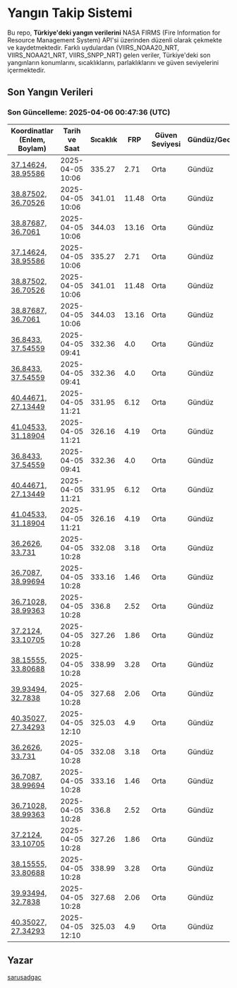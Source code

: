 # Yangın Takip Sistemi

Bu repo, **Türkiye'deki yangın verilerini** NASA FIRMS (Fire Information for Resource Management System) API'si üzerinden düzenli olarak çekmekte ve kaydetmektedir. Farklı uydulardan (VIIRS_NOAA20_NRT, VIIRS_NOAA21_NRT, VIIRS_SNPP_NRT) gelen veriler, Türkiye'deki son yangınların konumlarını, sıcaklıklarını, parlaklıklarını ve güven seviyelerini içermektedir.

## Son Yangın Verileri
### Son Güncelleme: 2025-04-06 00:47:36 (UTC)

| Koordinatlar (Enlem, Boylam) | Tarih ve Saat | Sıcaklık | FRP | Güven Seviyesi | Gündüz/Gece |
|-----------------------------|----------------|----------|-----|----------------|-------------|
| [37.14624, 38.95586](https://www.google.com/maps?q=37.14624,38.95586) | 2025-04-05 10:06 | 335.27 | 2.71 | Orta | Gündüz |
| [38.87502, 36.70526](https://www.google.com/maps?q=38.87502,36.70526) | 2025-04-05 10:06 | 341.01 | 11.48 | Orta | Gündüz |
| [38.87687, 36.7061](https://www.google.com/maps?q=38.87687,36.7061) | 2025-04-05 10:06 | 344.03 | 13.16 | Orta | Gündüz |
| [37.14624, 38.95586](https://www.google.com/maps?q=37.14624,38.95586) | 2025-04-05 10:06 | 335.27 | 2.71 | Orta | Gündüz |
| [38.87502, 36.70526](https://www.google.com/maps?q=38.87502,36.70526) | 2025-04-05 10:06 | 341.01 | 11.48 | Orta | Gündüz |
| [38.87687, 36.7061](https://www.google.com/maps?q=38.87687,36.7061) | 2025-04-05 10:06 | 344.03 | 13.16 | Orta | Gündüz |
| [36.8433, 37.54559](https://www.google.com/maps?q=36.8433,37.54559) | 2025-04-05 09:41 | 332.36 | 4.0 | Orta | Gündüz |
| [36.8433, 37.54559](https://www.google.com/maps?q=36.8433,37.54559) | 2025-04-05 09:41 | 332.36 | 4.0 | Orta | Gündüz |
| [40.44671, 27.13449](https://www.google.com/maps?q=40.44671,27.13449) | 2025-04-05 11:21 | 331.95 | 6.12 | Orta | Gündüz |
| [41.04533, 31.18904](https://www.google.com/maps?q=41.04533,31.18904) | 2025-04-05 11:21 | 326.16 | 4.19 | Orta | Gündüz |
| [36.8433, 37.54559](https://www.google.com/maps?q=36.8433,37.54559) | 2025-04-05 09:41 | 332.36 | 4.0 | Orta | Gündüz |
| [40.44671, 27.13449](https://www.google.com/maps?q=40.44671,27.13449) | 2025-04-05 11:21 | 331.95 | 6.12 | Orta | Gündüz |
| [41.04533, 31.18904](https://www.google.com/maps?q=41.04533,31.18904) | 2025-04-05 11:21 | 326.16 | 4.19 | Orta | Gündüz |
| [36.2626, 33.731](https://www.google.com/maps?q=36.2626,33.731) | 2025-04-05 10:28 | 332.08 | 3.18 | Orta | Gündüz |
| [36.7087, 38.99694](https://www.google.com/maps?q=36.7087,38.99694) | 2025-04-05 10:28 | 333.16 | 1.46 | Orta | Gündüz |
| [36.71028, 38.99363](https://www.google.com/maps?q=36.71028,38.99363) | 2025-04-05 10:28 | 336.8 | 2.52 | Orta | Gündüz |
| [37.2124, 33.10705](https://www.google.com/maps?q=37.2124,33.10705) | 2025-04-05 10:28 | 327.26 | 1.86 | Orta | Gündüz |
| [38.15555, 33.80688](https://www.google.com/maps?q=38.15555,33.80688) | 2025-04-05 10:28 | 338.99 | 3.28 | Orta | Gündüz |
| [39.93494, 32.7838](https://www.google.com/maps?q=39.93494,32.7838) | 2025-04-05 10:28 | 327.68 | 2.06 | Orta | Gündüz |
| [40.35027, 27.34293](https://www.google.com/maps?q=40.35027,27.34293) | 2025-04-05 12:10 | 325.03 | 4.9 | Orta | Gündüz |
| [36.2626, 33.731](https://www.google.com/maps?q=36.2626,33.731) | 2025-04-05 10:28 | 332.08 | 3.18 | Orta | Gündüz |
| [36.7087, 38.99694](https://www.google.com/maps?q=36.7087,38.99694) | 2025-04-05 10:28 | 333.16 | 1.46 | Orta | Gündüz |
| [36.71028, 38.99363](https://www.google.com/maps?q=36.71028,38.99363) | 2025-04-05 10:28 | 336.8 | 2.52 | Orta | Gündüz |
| [37.2124, 33.10705](https://www.google.com/maps?q=37.2124,33.10705) | 2025-04-05 10:28 | 327.26 | 1.86 | Orta | Gündüz |
| [38.15555, 33.80688](https://www.google.com/maps?q=38.15555,33.80688) | 2025-04-05 10:28 | 338.99 | 3.28 | Orta | Gündüz |
| [39.93494, 32.7838](https://www.google.com/maps?q=39.93494,32.7838) | 2025-04-05 10:28 | 327.68 | 2.06 | Orta | Gündüz |
| [40.35027, 27.34293](https://www.google.com/maps?q=40.35027,27.34293) | 2025-04-05 12:10 | 325.03 | 4.9 | Orta | Gündüz |

## Yazar

[sarusadgac](https://x.com/sarusadgac)
